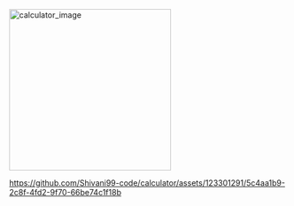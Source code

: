 <img width="292" alt="calculator_image" src="https://github.com/Shivani99-code/calculator/assets/123301291/f7c14780-949a-427c-8628-43d5ecebc0b3">


https://github.com/Shivani99-code/calculator/assets/123301291/5c4aa1b9-2c8f-4fd2-9f70-66be74c1f18b

